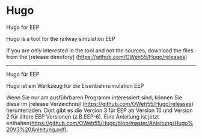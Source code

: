 # Hugo
Hugo for EEP

Hugo is a tool for the railway simulation EEP

If you are only interested in the tool and not the sources, 
download the files from the [release directory]
(https://github.com/OWeh55/Hugo/releases)

-------------------------------------------------------
Hugo für EEP

Hugo ist ein Werkzeug für die Eisenbahnsimulation EEP

Wenn Sie nur am ausführbaren Programm interessiert sind, können
Sie diese im [release Verzeichnis]
(https://github.com/OWeh55/Hugo/releases) herunterladen.
Dort gibt es die Version 3 für EEP ab Version 10 und Version 2 für ältere EEP Versionen (z.B.EEP-6).
Eine Anleitung ist jetzt enthalten(https://github.com/OWeh55/Hugo/blob/master/Anleitung/Hugo%20V3%20Anleitung.pdf).
